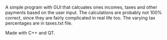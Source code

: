 A simple program with GUI that calcuates ones incomes, taxes and other payments based on the user input.
The calculations are probably not 100% correct, since they are fairly complicated in real life too.
The varying tax percentages are in taxes.txt file.

Made with C++ and QT.
